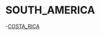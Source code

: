 # SOUTH_AMERICA
-[COSTA_RICA](/zccaari/Travel-guide/.github/south_america/costa_rica/costa_rica.md)
